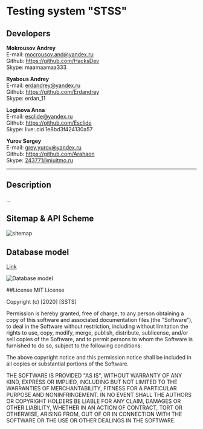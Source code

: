 # Testing system "STSS"

## Developers
**Mokrousov Andrey**   
E-mail: mocrousov.and@yandex.ru    
Github: https://github.com/HacksDev    
Skype: maamaamaa333    

**Ryabous Andrey**   
E-mail: erdandrey@yandex.ru   
Github: https://github.com/Erdandrey   
Skype: erdan_11   
 
**Loginova Anna**    
E-mail: esclide@yandex.ru   
Github: https://github.com/Esclide   
Skype: live:.cid.1e8bd3f424130a57   
 
**Yurov Sergey**   
E-mail: grey.yurov@yandex.ru   
Github: https://github.com/Arahaon   
Skype: 243771@niuitmo.ru   
***

## Description 
...

## Sitemap & API Scheme
![sitemap](https://user-images.githubusercontent.com/57772708/74525752-f2483900-4f32-11ea-994a-c886ba2c2ded.png)

## Database model

[Link](https://dbdiagram.io/d/5e4586df9e76504e0ef16b30)

![Database model](https://user-images.githubusercontent.com/57772708/74524583-5d444080-4f30-11ea-8af7-a5d0009935b1.png)




##License
MIT License

Copyright (c) [2020] [SSTS]

Permission is hereby granted, free of charge, to any person obtaining a copy
of this software and associated documentation files (the "Software"), to deal
in the Software without restriction, including without limitation the rights
to use, copy, modify, merge, publish, distribute, sublicense, and/or sell
copies of the Software, and to permit persons to whom the Software is
furnished to do so, subject to the following conditions:

The above copyright notice and this permission notice shall be included in all
copies or substantial portions of the Software.

THE SOFTWARE IS PROVIDED "AS IS", WITHOUT WARRANTY OF ANY KIND, EXPRESS OR
IMPLIED, INCLUDING BUT NOT LIMITED TO THE WARRANTIES OF MERCHANTABILITY,
FITNESS FOR A PARTICULAR PURPOSE AND NONINFRINGEMENT. IN NO EVENT SHALL THE
AUTHORS OR COPYRIGHT HOLDERS BE LIABLE FOR ANY CLAIM, DAMAGES OR OTHER
LIABILITY, WHETHER IN AN ACTION OF CONTRACT, TORT OR OTHERWISE, ARISING FROM,
OUT OF OR IN CONNECTION WITH THE SOFTWARE OR THE USE OR OTHER DEALINGS IN THE
SOFTWARE.